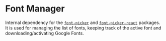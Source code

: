 # Font Manager

Internal dependency for the [`font-picker`](https://github.com/samuelmeuli/font-picker) and [`font-picker-react`](https://github.com/samuelmeuli/font-picker-react) packages. It is used for managing the list of fonts, keeping track of the active font and downloading/activating Google Fonts.
